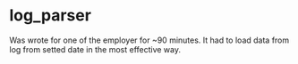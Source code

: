 # log_parser
Was wrote for one of the employer for ~90 minutes. It had to load data from log from setted date in the most effective way.
